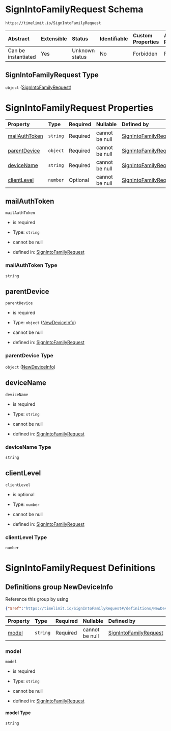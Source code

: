 # SignIntoFamilyRequest Schema

```txt
https://timelimit.io/SignIntoFamilyRequest
```



| Abstract            | Extensible | Status         | Identifiable | Custom Properties | Additional Properties | Access Restrictions | Defined In                                                                                    |
| :------------------ | :--------- | :------------- | :----------- | :---------------- | :-------------------- | :------------------ | :-------------------------------------------------------------------------------------------- |
| Can be instantiated | Yes        | Unknown status | No           | Forbidden         | Forbidden             | none                | [SignIntoFamilyRequest.schema.json](SignIntoFamilyRequest.schema.json "open original schema") |

## SignIntoFamilyRequest Type

`object` ([SignIntoFamilyRequest](signintofamilyrequest.md))

# SignIntoFamilyRequest Properties

| Property                        | Type     | Required | Nullable       | Defined by                                                                                                                                        |
| :------------------------------ | :------- | :------- | :------------- | :------------------------------------------------------------------------------------------------------------------------------------------------ |
| [mailAuthToken](#mailauthtoken) | `string` | Required | cannot be null | [SignIntoFamilyRequest](signintofamilyrequest-properties-mailauthtoken.md "https://timelimit.io/SignIntoFamilyRequest#/properties/mailAuthToken") |
| [parentDevice](#parentdevice)   | `object` | Required | cannot be null | [SignIntoFamilyRequest](signintofamilyrequest-definitions-newdeviceinfo.md "https://timelimit.io/SignIntoFamilyRequest#/properties/parentDevice") |
| [deviceName](#devicename)       | `string` | Required | cannot be null | [SignIntoFamilyRequest](signintofamilyrequest-properties-devicename.md "https://timelimit.io/SignIntoFamilyRequest#/properties/deviceName")       |
| [clientLevel](#clientlevel)     | `number` | Optional | cannot be null | [SignIntoFamilyRequest](signintofamilyrequest-properties-clientlevel.md "https://timelimit.io/SignIntoFamilyRequest#/properties/clientLevel")     |

## mailAuthToken



`mailAuthToken`

*   is required

*   Type: `string`

*   cannot be null

*   defined in: [SignIntoFamilyRequest](signintofamilyrequest-properties-mailauthtoken.md "https://timelimit.io/SignIntoFamilyRequest#/properties/mailAuthToken")

### mailAuthToken Type

`string`

## parentDevice



`parentDevice`

*   is required

*   Type: `object` ([NewDeviceInfo](signintofamilyrequest-definitions-newdeviceinfo.md))

*   cannot be null

*   defined in: [SignIntoFamilyRequest](signintofamilyrequest-definitions-newdeviceinfo.md "https://timelimit.io/SignIntoFamilyRequest#/properties/parentDevice")

### parentDevice Type

`object` ([NewDeviceInfo](signintofamilyrequest-definitions-newdeviceinfo.md))

## deviceName



`deviceName`

*   is required

*   Type: `string`

*   cannot be null

*   defined in: [SignIntoFamilyRequest](signintofamilyrequest-properties-devicename.md "https://timelimit.io/SignIntoFamilyRequest#/properties/deviceName")

### deviceName Type

`string`

## clientLevel



`clientLevel`

*   is optional

*   Type: `number`

*   cannot be null

*   defined in: [SignIntoFamilyRequest](signintofamilyrequest-properties-clientlevel.md "https://timelimit.io/SignIntoFamilyRequest#/properties/clientLevel")

### clientLevel Type

`number`

# SignIntoFamilyRequest Definitions

## Definitions group NewDeviceInfo

Reference this group by using

```json
{"$ref":"https://timelimit.io/SignIntoFamilyRequest#/definitions/NewDeviceInfo"}
```

| Property        | Type     | Required | Nullable       | Defined by                                                                                                                                                                            |
| :-------------- | :------- | :------- | :------------- | :------------------------------------------------------------------------------------------------------------------------------------------------------------------------------------ |
| [model](#model) | `string` | Required | cannot be null | [SignIntoFamilyRequest](signintofamilyrequest-definitions-newdeviceinfo-properties-model.md "https://timelimit.io/SignIntoFamilyRequest#/definitions/NewDeviceInfo/properties/model") |

### model



`model`

*   is required

*   Type: `string`

*   cannot be null

*   defined in: [SignIntoFamilyRequest](signintofamilyrequest-definitions-newdeviceinfo-properties-model.md "https://timelimit.io/SignIntoFamilyRequest#/definitions/NewDeviceInfo/properties/model")

#### model Type

`string`
